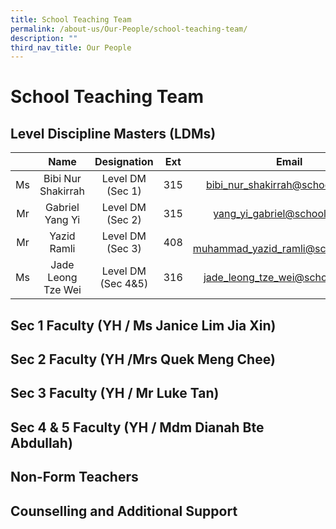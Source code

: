 ```yaml
---
title: School Teaching Team
permalink: /about-us/Our-People/school-teaching-team/
description: ""
third_nav_title: Our People
---
```

# School Teaching Team

## Level Discipline Masters (LDMs)

|     |         Name        |     Designation    |  Ext |                  Email                  |
|:---:|:---------:|:-----------:|:----:|:--------------:|
| Ms  | Bibi Nur Shakirrah  |  Level DM (Sec 1)  | 315  |    bibi_nur_shakirrah@schools.gov.sg    |
|  Mr | Gabriel Yang Yi     |  Level DM (Sec 2)  |  315 |      yang_yi_gabriel@schools.gov.sg     |
|  Mr | Yazid Ramli         |  Level DM (Sec 3)  |  408 | <br>muhammad_yazid_ramli@schools.gov.sg |
|  Ms | Jade Leong Tze Wei  | Level DM (Sec 4&5) |  316 |    jade_leong_tze_wei@schools.gov.sg    |

## Sec 1 Faculty (YH / Ms Janice Lim Jia Xin)


## Sec 2 Faculty (YH /Mrs Quek Meng Chee) 


## Sec 3 Faculty (YH / Mr Luke Tan)


## Sec 4 & 5 Faculty (YH / Mdm Dianah Bte Abdullah)


## Non-Form Teachers



## Counselling and Additional Support

